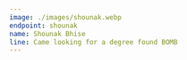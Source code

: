 ```yaml
---
image: ./images/shounak.webp
endpoint: shounak
name: Shounak Bhise
line: Came looking for a degree found BOMB
---
```

